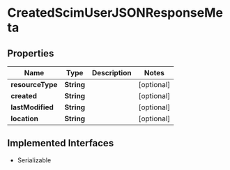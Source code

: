 

# CreatedScimUserJSONResponseMeta


## Properties

Name | Type | Description | Notes
------------ | ------------- | ------------- | -------------
**resourceType** | **String** |  |  [optional]
**created** | **String** |  |  [optional]
**lastModified** | **String** |  |  [optional]
**location** | **String** |  |  [optional]


## Implemented Interfaces

* Serializable


